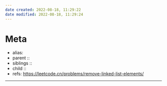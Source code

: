 ```yaml
---
date created: 2022-08-18, 11:29:22
date modified: 2022-08-18, 11:29:24
---
```


# Meta

- alias:
- parent ::
- siblings ::
- child ::
- refs: https://leetcode.cn/problems/remove-linked-list-elements/

---

```java

```